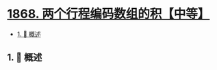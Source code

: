# [1868. 两个行程编码数组的积【中等】](https://github.com/tnotesjs/TNotes.leetcode/tree/main/notes/1868.%20%E4%B8%A4%E4%B8%AA%E8%A1%8C%E7%A8%8B%E7%BC%96%E7%A0%81%E6%95%B0%E7%BB%84%E7%9A%84%E7%A7%AF%E3%80%90%E4%B8%AD%E7%AD%89%E3%80%91)

<!-- region:toc -->

- [1. 📝 概述](#1--概述)

<!-- endregion:toc -->

## 1. 📝 概述
